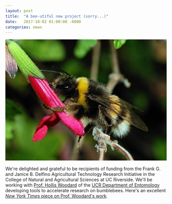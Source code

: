 ```yaml
---
layout: post
title:  "A bee-utiful new project (sorry...)"
date:   2017-10-02 01:00:00 -0800
categories: news
---
```


![bumblebee](/assets/bumblebee.jpg)

We're delighted and grateful to be recipients of funding from the Frank G. and Janice B. Delfino Agricultural Technology Research Initiative in the College of Natural and Agricultural Sciences at UC Riverside.  We'll be working with [Prof. Hollis Woodard](http://www.woodardlab.com) of the [UCR Department of Entomology](http://entomology.ucr.edu) developing tools to accelerate research on bumblebees.  Here's an excellent [<i>New York Times</i> piece on Prof. Woodard's work](https://www.nytimes.com/2016/10/11/science/alaska-bumblebee.html).

